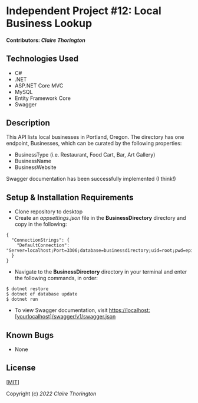 # Independent Project #12: Local Business Lookup

#### Contributors: _**Claire Thorington**_

## Technologies Used

* C#
* .NET
* ASP.NET Core MVC
* MySQL
* Entity Framework Core
* Swagger

## Description

This API lists local businesses in Portland, Oregon. The directory has one endpoint, Businesses, which can be curated by the following properties:
* BusinessType (i.e. Restaurant, Food Cart, Bar, Art Gallery)
* BusinessName
* BusinessWebsite

Swagger documentation has been successfully implemented (I think!)

## Setup & Installation Requirements

* Clone repository to desktop
* Create an _appsettings.json_ file in the __BusinessDirectory__ directory and copy in the following:

```
{
  "ConnectionStrings": {
    "DefaultConnection": "Server=localhost;Port=3306;database=businessdirectory;uid=root;pwd=epicodus;"
  }
}
```

* Navigate to the __BusinessDirectory__ directory in your terminal and enter the following commands, in order:
```console
$ dotnet restore
$ dotnet ef database update
$ dotnet run
```
* To view Swagger documentation, visit <https://localhost:[yourlocalhost]/swagger/v1/swagger.json>

## Known Bugs

* None


## License

[<a href=LICENSE>MIT</a>]

Copyright (c) _2022_ _Claire Thorington_

